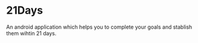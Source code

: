 # 21Days
An android application which helps you to complete your goals and stablish them wihtin 21 days.
